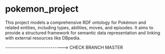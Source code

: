 # pokemon_project
This project models a comprehensive RDF ontology for Pokémon and related entities, including types, abilities, moves, and episodes. It aims to provide a structured framework for semantic data representation and linking with external resources like DBpedia.

-----------------------------> CHECK BRANCH MASTER
